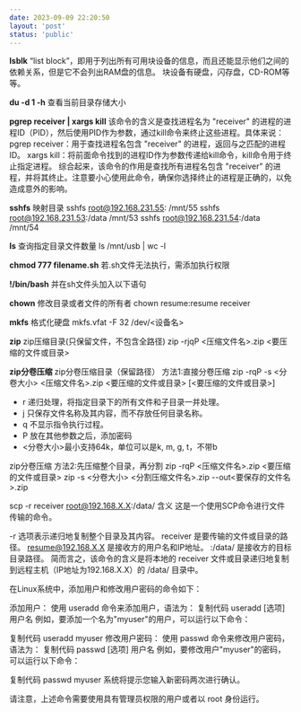 ```yaml
---
date: 2023-09-09 22:20:50
layout: 'post'
status: 'public'
---
```


**lsblk**
“list block”，即用于列出所有可用块设备的信息，而且还能显示他们之间的依赖关系，但是它不会列出RAM盘的信息。 块设备有硬盘，闪存盘，CD-ROM等等。

**du -d 1 -h**
 查看当前目录存储大小

**pgrep receiver | xargs kill** 
该命令的含义是查找进程名为 "receiver" 的进程的进程ID（PID），然后使用PID作为参数，通过kill命令来终止这些进程。具体来说：
pgrep receiver：用于查找进程名包含 "receiver" 的进程，返回与之匹配的进程ID。
xargs kill：将前面命令找到的进程ID作为参数传递给kill命令，kill命令用于终止指定进程。
综合起来，该命令的作用是查找所有进程名包含 "receiver" 的进程，并将其终止。注意要小心使用此命令，确保你选择终止的进程是正确的，以免造成意外的影响。


**sshfs**
映射目录
sshfs root@192.168.231.55: /mnt/55
sshfs root@192.168.231.53:/data /mnt/53
sshfs root@192.168.231.54:/data /mnt/54

**ls**
查询指定目录文件数量
ls /mnt/usb | wc -l


**chmod 777 filename.sh**
若.sh文件无法执行，需添加执行权限

**!/bin/bash**
并在sh文件头加入以下语句


**chown**
修改目录或者文件的所有者
chown resume:resume receiver

**mkfs**
格式化硬盘
mkfs.vfat -F 32 /dev/<设备名>

**zip**
zip压缩目录(只保留文件，不包含全路径)
zip -rjqP <PASSWORD> <压缩文件名>.zip <要压缩的文件或目录>

**zip分卷压缩**
zip分卷压缩目录（保留路径） 方法1:直接分卷压缩
zip -rqP <PASSWORD> -s <分卷大小> <压缩文件名>.zip <要压缩的文件或目录> [<要压缩的文件或目录>]
- r 递归处理，将指定目录下的所有文件和子目录一并处理。
- j 只保存文件名称及其内容，而不存放任何目录名称。
- q 不显示指令执行过程。
- P 放在其他参数之后，添加密码
- <分卷大小>最小支持64k，单位可以是k, m, g, t，不带b

zip分卷压缩 方法2:先压缩整个目录，再分割
zip -rqP <PASSWORD> <压缩文件名>.zip <要压缩的文件或目录>
zip -s <分卷大小> <分割压缩文件名>.zip --out<要保存的文件名>.zip

scp -r receiver root@192.168.X.X:/data/ 含义
这是一个使用SCP命令进行文件传输的命令。

-r 选项表示递归地复制整个目录及其内容。
receiver 是要传输的文件或目录的路径。
resume@192.168.X.X 是接收方的用户名和IP地址。
:/data/ 是接收方的目标目录路径。
简而言之，该命令的含义是将本地的 receiver 文件或目录递归地复制到远程主机（IP地址为192.168.X.X）的 /data/ 目录中。

在Linux系统中，添加用户和修改用户密码的命令如下：

添加用户：
使用 useradd 命令来添加用户，语法为：
复制代码
   useradd [选项] 用户名
例如，要添加一个名为"myuser"的用户，可以运行以下命令：

复制代码
   useradd myuser
修改用户密码：
使用 passwd 命令来修改用户密码，语法为：
复制代码
   passwd [选项] 用户名
例如，要修改用户"myuser"的密码，可以运行以下命令：

复制代码
   passwd myuser
系统将提示您输入新密码两次进行确认。

请注意，上述命令需要使用具有管理员权限的用户或者以 root 身份运行。
